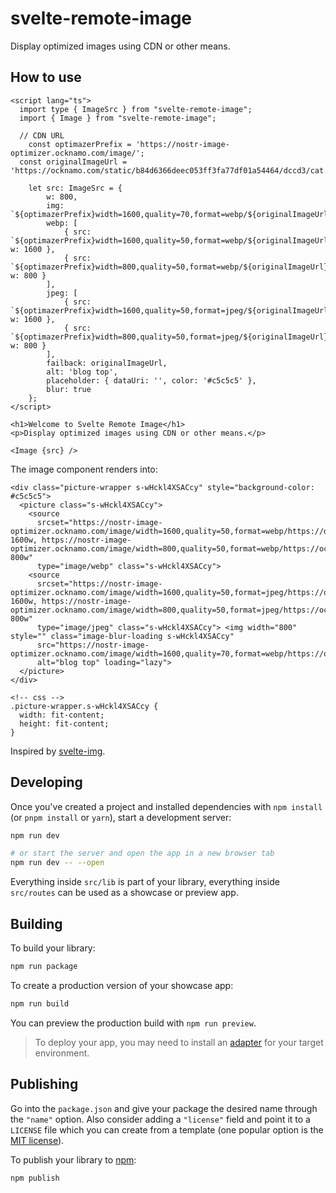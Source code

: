 # svelte-remote-image

Display optimized images using CDN or other means.

## How to use

```
<script lang="ts">
  import type { ImageSrc } from "svelte-remote-image";
  import { Image } from "svelte-remote-image";

  // CDN URL
	const optimazerPrefix = 'https://nostr-image-optimizer.ocknamo.com/image/';
  const originalImageUrl = 'https://ocknamo.com/static/b84d6366deec053ff3fa77df01a54464/dccd3/cat.webp'

	let src: ImageSrc = {
		w: 800,
		img: `${optimazerPrefix}width=1600,quality=70,format=webp/${originalImageUrl}`,
		webp: [
			{ src: `${optimazerPrefix}width=1600,quality=50,format=webp/${originalImageUrl}`, w: 1600 },
			{ src: `${optimazerPrefix}width=800,quality=50,format=webp/${originalImageUrl}`, w: 800 }
		],
		jpeg: [
			{ src: `${optimazerPrefix}width=1600,quality=50,format=jpeg/${originalImageUrl}`, w: 1600 },
			{ src: `${optimazerPrefix}width=800,quality=50,format=jpeg/${originalImageUrl}`, w: 800 }
		],
		failback: originalImageUrl,
		alt: 'blog top',
		placeholder: { dataUri: '', color: '#c5c5c5' },
		blur: true
	};
</script>

<h1>Welcome to Svelte Remote Image</h1>
<p>Display optimized images using CDN or other means.</p>

<Image {src} />
```

The image component renders into:

```
<div class="picture-wrapper s-wHckl4XSACcy" style="background-color: #c5c5c5">
  <picture class="s-wHckl4XSACcy">
    <source
      srcset="https://nostr-image-optimizer.ocknamo.com/image/width=1600,quality=50,format=webp/https://ocknamo.com/static/b84d6366deec053ff3fa77df01a54464/dccd3/cat.webp 1600w, https://nostr-image-optimizer.ocknamo.com/image/width=800,quality=50,format=webp/https://ocknamo.com/static/b84d6366deec053ff3fa77df01a54464/dccd3/cat.webp 800w"
      type="image/webp" class="s-wHckl4XSACcy">
    <source
      srcset="https://nostr-image-optimizer.ocknamo.com/image/width=1600,quality=50,format=jpeg/https://ocknamo.com/static/b84d6366deec053ff3fa77df01a54464/dccd3/cat.webp 1600w, https://nostr-image-optimizer.ocknamo.com/image/width=800,quality=50,format=jpeg/https://ocknamo.com/static/b84d6366deec053ff3fa77df01a54464/dccd3/cat.webp 800w"
      type="image/jpeg" class="s-wHckl4XSACcy"> <img width="800" style="" class="image-blur-loading s-wHckl4XSACcy"
      src="https://nostr-image-optimizer.ocknamo.com/image/width=1600,quality=70,format=webp/https://ocknamo.com/static/b84d6366deec053ff3fa77df01a54464/dccd3/cat.webp"
      alt="blog top" loading="lazy">
  </picture>
</div>

<!-- css -->
.picture-wrapper.s-wHckl4XSACcy {
  width: fit-content;
  height: fit-content;
}
```


Inspired by [svelte-img](https://github.com/zerodevx/svelte-img?tab=readme-ov-file#remote-images-from-an-api).

## Developing

Once you've created a project and installed dependencies with `npm install` (or `pnpm install` or `yarn`), start a development server:

```bash
npm run dev

# or start the server and open the app in a new browser tab
npm run dev -- --open
```

Everything inside `src/lib` is part of your library, everything inside `src/routes` can be used as a showcase or preview app.

## Building

To build your library:

```bash
npm run package
```

To create a production version of your showcase app:

```bash
npm run build
```

You can preview the production build with `npm run preview`.

> To deploy your app, you may need to install an [adapter](https://kit.svelte.dev/docs/adapters) for your target environment.

## Publishing

Go into the `package.json` and give your package the desired name through the `"name"` option. Also consider adding a `"license"` field and point it to a `LICENSE` file which you can create from a template (one popular option is the [MIT license](https://opensource.org/license/mit/)).

To publish your library to [npm](https://www.npmjs.com):

```bash
npm publish
```
